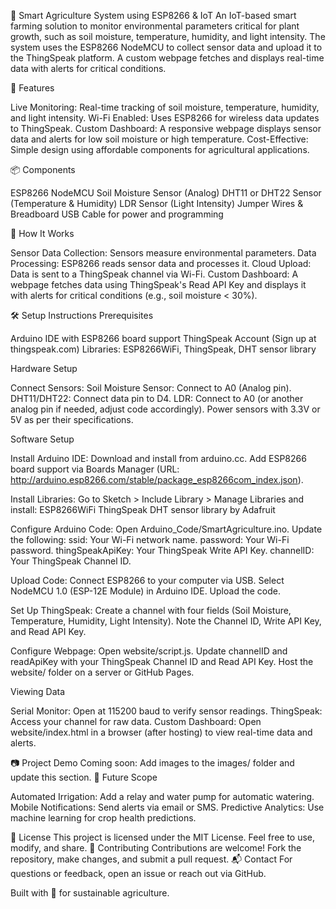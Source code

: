 🌱 Smart Agriculture System using ESP8266 & IoT
An IoT-based smart farming solution to monitor environmental parameters critical for plant growth, such as soil moisture, temperature, humidity, and light intensity. The system uses the ESP8266 NodeMCU to collect sensor data and upload it to the ThingSpeak platform. A custom webpage fetches and displays real-time data with alerts for critical conditions.
 
🚀 Features

Live Monitoring: Real-time tracking of soil moisture, temperature, humidity, and light intensity.
Wi-Fi Enabled: Uses ESP8266 for wireless data updates to ThingSpeak.
Custom Dashboard: A responsive webpage displays sensor data and alerts for low soil moisture or high temperature.
Cost-Effective: Simple design using affordable components for agricultural applications.

📦 Components

ESP8266 NodeMCU
Soil Moisture Sensor (Analog)
DHT11 or DHT22 Sensor (Temperature & Humidity)
LDR Sensor (Light Intensity)
Jumper Wires & Breadboard
USB Cable for power and programming

🧠 How It Works

Sensor Data Collection: Sensors measure environmental parameters.
Data Processing: ESP8266 reads sensor data and processes it.
Cloud Upload: Data is sent to a ThingSpeak channel via Wi-Fi.
Custom Dashboard: A webpage fetches data using ThingSpeak's Read API Key and displays it with alerts for critical conditions (e.g., soil moisture < 30%).

🛠️ Setup Instructions
Prerequisites

Arduino IDE with ESP8266 board support
ThingSpeak Account (Sign up at thingspeak.com)
Libraries: ESP8266WiFi, ThingSpeak, DHT sensor library

Hardware Setup

Connect Sensors:
Soil Moisture Sensor: Connect to A0 (Analog pin).
DHT11/DHT22: Connect data pin to D4.
LDR: Connect to A0 (or another analog pin if needed, adjust code accordingly).
Power sensors with 3.3V or 5V as per their specifications.



Software Setup

Install Arduino IDE:
Download and install from arduino.cc.
Add ESP8266 board support via Boards Manager (URL: http://arduino.esp8266.com/stable/package_esp8266com_index.json).


Install Libraries:
Go to Sketch > Include Library > Manage Libraries and install:
ESP8266WiFi
ThingSpeak
DHT sensor library by Adafruit




Configure Arduino Code:
Open Arduino_Code/SmartAgriculture.ino.
Update the following:
ssid: Your Wi-Fi network name.
password: Your Wi-Fi password.
thingSpeakApiKey: Your ThingSpeak Write API Key.
channelID: Your ThingSpeak Channel ID.




Upload Code:
Connect ESP8266 to your computer via USB.
Select NodeMCU 1.0 (ESP-12E Module) in Arduino IDE.
Upload the code.


Set Up ThingSpeak:
Create a channel with four fields (Soil Moisture, Temperature, Humidity, Light Intensity).
Note the Channel ID, Write API Key, and Read API Key.


Configure Webpage:
Open website/script.js.
Update channelID and readApiKey with your ThingSpeak Channel ID and Read API Key.
Host the website/ folder on a server or GitHub Pages.



Viewing Data

Serial Monitor: Open at 115200 baud to verify sensor readings.
ThingSpeak: Access your channel for raw data.
Custom Dashboard: Open website/index.html in a browser (after hosting) to view real-time data and alerts.

📷 Project Demo
Coming soon: Add images to the images/ folder and update this section.
🧪 Future Scope

Automated Irrigation: Add a relay and water pump for automatic watering.
Mobile Notifications: Send alerts via email or SMS.
Predictive Analytics: Use machine learning for crop health predictions.

📜 License
This project is licensed under the MIT License. Feel free to use, modify, and share.
🙌 Contributing
Contributions are welcome! Fork the repository, make changes, and submit a pull request.
📬 Contact
For questions or feedback, open an issue or reach out via GitHub.

Built with 🌱 for sustainable agriculture.
